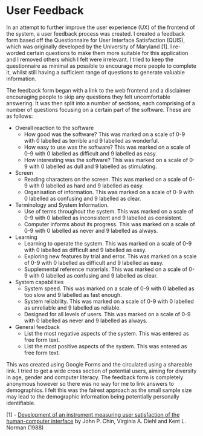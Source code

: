 # User Feedback
In an attempt to further improve the user experience (UX) of the frontend of the system, a user feedback process was created. I created a feedback form based off the Questionnaire for User Interface Satisfaction (QUIS), which was originally developed by the University of Maryland [1]. I re-worded certain questions to make them more suitable for this application and I removed others which I felt were irrelevant. I tried to keep the questionnaire as minimal as possible to encourage more people to complete it, whilst still having a sufficient range of questions to generate valuable information.

The feedback form began with a link to the web frontend and a disclaimer encouraging people to skip any questions they felt uncomfortable answering. It was then split into a number of sections, each comprising of a number of questions focusing on a certain part of the software. These are as follows:
* Overall reaction to the software
  * How good was the software? This was marked on a scale of 0-9 with 0 labelled as terrible and 9 labelled as wonderful.
  * How easy to use was the software? This was marked on a scale of 0-9 with 0 labelled as difficult and 9 labelled as easy.
  * How interesting was the software? This was marked on a scale of 0-9 with 0 labelled as dull and 9 labelled as stimulating.
* Screen
  * Reading characters on the screen. This was marked on a scale of 0-9 with 0 labelled as hard and 9 labelled as easy.
  * Organisation of information. This was marked on a scale of 0-9 with 0 labelled as confusing and 9 labelled as clear.
* Terminology and System Information.
  * Use of terms throughout the system. This was marked on a scale of 0-9 with 0 labelled as inconsistent and 9 labelled as consistent.
  * Computer informs about its progress. This was marked on a scale of 0-9 with 0 labelled as never and 9 labelled as always.
* Learning
  * Learning to operate the system. This was marked on a scale of 0-9 with 0 labelled as difficult and 9 labelled as easy.
  * Exploring new features by trial and error. This was marked on a scale of 0-9 with 0 labelled as difficult and 9 labelled as easy.
  * Supplemental reference materials. This was marked on a scale of 0-9 with 0 labelled as confusing and 9 labelled as clear.
* System capabilities
  * System speed. This was marked on a scale of 0-9 with 0 labelled as too slow and 9 labelled as fast enough.
  * System reliability. This was marked on a scale of 0-9 with 0 labelled as unreliable and 9 labelled as reliable.
  * Designed for all levels of users. This was marked on a scale of 0-9 with 0 labelled as never and 9 labelled as always.
* General feedback
  * List the most negative aspects of the system. This was entered as free form text.
  * List the most positive aspects of the system. This was entered as free form text.

This was created using Google Forms and the circulated using a shareable link. I tried to get a wide cross section of potential users, aiming for diversity in age, gender and computer literacy. The feedback form is completely anonymous however so there was no way for me to link answers to demographics. I felt this was the fairest approach as the small sample size may lead to the demographic information being potentially personally identifiable.


[1] - [Development of an instrument measuring user satisfaction of the human-computer interface](http://delivery.acm.org/10.1145/60000/57203/p213-chin.pdf) by John P. Chin, Virginia A. Diehl and Kent L. Norman (1988)
